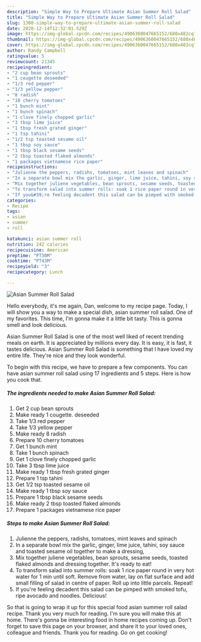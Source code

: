 ```yaml
---
description: "Simple Way to Prepare Ultimate Asian Summer Roll Salad"
title: "Simple Way to Prepare Ultimate Asian Summer Roll Salad"
slug: 1300-simple-way-to-prepare-ultimate-asian-summer-roll-salad
date: 2020-12-14T12:32:01.529Z
image: https://img-global.cpcdn.com/recipes/4906360047665152/680x482cq70/asian-summer-roll-salad-recipe-main-photo.jpg
thumbnail: https://img-global.cpcdn.com/recipes/4906360047665152/680x482cq70/asian-summer-roll-salad-recipe-main-photo.jpg
cover: https://img-global.cpcdn.com/recipes/4906360047665152/680x482cq70/asian-summer-roll-salad-recipe-main-photo.jpg
author: Randy Campbell
ratingvalue: 5
reviewcount: 21345
recipeingredient:
- "2 cup bean sprouts"
- "1 cougette deseeded"
- "1/3 red pepper"
- "1/3 yellow pepper"
- "8 radish"
- "10 cherry tomatoes"
- "1 bunch mint"
- "1 bunch spinach"
- "1 clove finely chopped garlic"
- "3 tbsp lime juice"
- "1 tbsp fresh grated ginger"
- "1 tsp tahini"
- "1/2 tsp toasted sesame oil"
- "1 tbsp soy sauce"
- "1 tbsp black sesame seeds"
- "2 tbsp toasted flaked almonds"
- "1 packages vietnamese rice paper"
recipeinstructions:
- "Julienne the peppers, radishs, tomatoes, mint leaves and spinach"
- "In a separate bowl mix the garlic, ginger, lime juice, tahini, soy sauce and toasted sesame oil together to make a dressing,"
- "Mix together juliene vegetables, bean sprouts, sesame seeds, toasted flaked almonds and dressing together. It&#39;s ready to eat!"
- "To transform salad into summer rolls: soak 1 rice paper round in very hot water for 1 min until soft. Remove from water, lay on flat surface and add small filling of salad in centre of paper. Roll up into little parcels. Repeat!"
- "If you&#39;re feeling decadent this salad can be pimped with smoked tofu, ripe avocado and noodles. Delicious!"
categories:
- Recipe
tags:
- asian
- summer
- roll

katakunci: asian summer roll 
nutrition: 242 calories
recipecuisine: American
preptime: "PT30M"
cooktime: "PT43M"
recipeyield: "3"
recipecategory: Lunch

---
```



![Asian Summer Roll Salad](https://img-global.cpcdn.com/recipes/4906360047665152/680x482cq70/asian-summer-roll-salad-recipe-main-photo.jpg)

Hello everybody, it's me again, Dan, welcome to my recipe page. Today, I will show you a way to make a special dish, asian summer roll salad. One of my favorites. This time, I'm gonna make it a little bit tasty. This is gonna smell and look delicious.



Asian Summer Roll Salad is one of the most well liked of recent trending meals on earth. It is appreciated by millions every day. It is easy, it is fast, it tastes delicious. Asian Summer Roll Salad is something that I have loved my entire life. They're nice and they look wonderful.


To begin with this recipe, we have to prepare a few components. You can have asian summer roll salad using 17 ingredients and 5 steps. Here is how you cook that.

<!--inarticleads1-->

##### The ingredients needed to make Asian Summer Roll Salad:

1. Get 2 cup bean sprouts
1. Make ready 1 cougette. deseeded
1. Take 1/3 red pepper
1. Take 1/3 yellow pepper
1. Make ready 8 radish
1. Prepare 10 cherry tomatoes
1. Get 1 bunch mint
1. Take 1 bunch spinach
1. Get 1 clove finely chopped garlic
1. Take 3 tbsp lime juice
1. Make ready 1 tbsp fresh grated ginger
1. Prepare 1 tsp tahini
1. Get 1/2 tsp toasted sesame oil
1. Make ready 1 tbsp soy sauce
1. Prepare 1 tbsp black sesame seeds
1. Make ready 2 tbsp toasted flaked almonds
1. Prepare 1 packages vietnamese rice paper




<!--inarticleads2-->

##### Steps to make Asian Summer Roll Salad:

1. Julienne the peppers, radishs, tomatoes, mint leaves and spinach
1. In a separate bowl mix the garlic, ginger, lime juice, tahini, soy sauce and toasted sesame oil together to make a dressing,
1. Mix together juliene vegetables, bean sprouts, sesame seeds, toasted flaked almonds and dressing together. It&#39;s ready to eat!
1. To transform salad into summer rolls: soak 1 rice paper round in very hot water for 1 min until soft. Remove from water, lay on flat surface and add small filling of salad in centre of paper. Roll up into little parcels. Repeat!
1. If you&#39;re feeling decadent this salad can be pimped with smoked tofu, ripe avocado and noodles. Delicious!




So that is going to wrap it up for this special food asian summer roll salad recipe. Thank you very much for reading. I'm sure you will make this at home. There's gonna be interesting food in home recipes coming up. Don't forget to save this page on your browser, and share it to your loved ones, colleague and friends. Thank you for reading. Go on get cooking!

